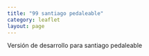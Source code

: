 ```yaml
---
title: "99 santiago pedaleable"
category: leaflet
layout: page
---
```


Versión de desarrollo para santiago pedaleable

<div id="map" style="top:0; bottom:0; width:100%; height:400px">

<link rel="stylesheet" href="http://cdn.leafletjs.com/leaflet-1.0.0-b1/leaflet.css" />
<script src="http://cdn.leafletjs.com/leaflet-1.0.0-b1/leaflet.js"></script>

<!-- leaflet markercluster -->

<!--
<link rel="stylesheet" href="http://rawgit.com/Leaflet/Leaflet.markercluster/master/dist/MarkerCluster.Default.css" />
<script src="http://rawgit.com/Leaflet/Leaflet.markercluster/master/dist/leaflet.markercluster.js"></script>
-->

<!-- leaflet ajax -->

<script src="http://calvinmetcalf.github.io/leaflet-ajax/dist/leaflet.ajax.js"></script>

<!-- leaflet maki markers -->

<!--
<script src="http://rawgit.com/jseppi/Leaflet.MakiMarkers/master/Leaflet.MakiMarkers.js"></script>
-->

</div>

<script>

// la gran lata de este sistema es que hay que exportar tres archivos separados
// desde overpass.turbo

//estilo bicicleteros
var estiloPark = {
    radius: 4,
    fillColor: "#1c1",
    color: "#1c1",
    weight: 1.5,
    opacity: 1,
    fillOpacity: 0.5
};

//estilo bicicletas públicas
var estiloRent = {
    radius: 8,
    fillColor: "#f33",
    color: "#f33",
    weight: 1.5,
    opacity: 1,
    fillOpacity: 0.5
};

//estilo talleres
var estiloShop = {
    radius: 8,
    fillColor: "#459dff",
    color: "#459dff",
    weight: 1.5,
    opacity: 1,
    fillOpacity: 0.5
};

//estilo ciclovías plan maestro
var estiloPm = {
    color: "#f00",
    weight: 3,
    opacity: 0.7,
    dashArray: "5, 8"
};

// var markers = new L.MarkerClusterGroup();
// markers.addLayer(new L.Marker(getRandomLatLng(map)));
// ... Add more layers ...
// map.addLayer(markers);

//layer bicicleteros
var biciPark = new L.GeoJSON.AJAX("./geodatos-osm/bici-park.geojson", {

pointToLayer: function (feature, latlng) {
        return L.circleMarker(latlng);
    }
,
onEachFeature:function (feature, layer) {
layer.bindPopup(
  "<b>NOMBRE:</b> " + feature.properties.name +
  "<br><b>Capacidad:</b> " + feature.properties.capacity
  );
}
,style: estiloPark});

//layer bicicletas públicas
var biciRent = new L.GeoJSON.AJAX("./geodatos-osm/bici-rent.geojson", {

pointToLayer: function (feature, latlng) {
        return L.circleMarker(latlng);
    }
,
onEachFeature:function (feature, layer) {
layer.bindPopup(
  "<b>NOMBRE:</b> " + feature.properties.name +
  "<br><b>Capacidad:</b> " + feature.properties.capacity +
  "<br><b>Operador:</b> " + feature.properties.operator
  );
}
,style: estiloRent});

//layer talleres
//me gustaría poner las direcciones pero tengo problemas con los keys compuestos
//ej addr:street=
var biciShop = new L.GeoJSON.AJAX("./geodatos-osm/bici-shop.geojson", {

pointToLayer: function (feature, latlng) {
        return L.circleMarker(latlng);
    }
,
onEachFeature:function (feature, layer) {
layer.bindPopup(
  "<b>NOMBRE:</b> " + feature.properties.name
  );
}
,style: estiloShop});


// layer plan maestro sectra
var planMaestro = new L.GeoJSON.AJAX("./geodatos-sectra/cicl-plan-maestro.geojson",{onEachFeature:function (feature, layer) {
layer.bindPopup(
  "<b>VIA:</b> " + feature.properties.VIA +
  "<br><b>Categoría:</b> " + feature.properties.CATEGORIA +
  "<br><b>Comuna:</b> " + feature.properties.COMUNA +
  "<br><b>Largo(Km):</b> " + feature.properties.LARGO_KM +
  "<br>" +
  "<br><b>Accidentados:</b> " + feature.properties.ACCIDENTAD +
  "<br><b>Fallecidos:</b> " + feature.properties.FALLECIDOS
  );
}
,style: estiloPm});

//respaldo base clara
//var base_cl		= L.tileLayer('http://{s}.tiles.mapbox.com/v3/ignacioabe.j74kak2h/{z}/{x}/{y}.png'),
//http://otile[1234].mqcdn.com/tiles/1.0.0/osm/zoom/x/y.jpg

var base_cl		= L.tileLayer('http://{s}.tiles.mapbox.com/v3/ignacioabe.j74kak2h/{z}/{x}/{y}.png'),
    base_os		= L.tileLayer('http://{s}.tiles.mapbox.com/v3/ignacioabe.map-srs3by8q/{z}/{x}/{y}.png'),
    strava		= L.tileLayer('http://globalheat.strava.com/tiles/both/color1/{z}/{x}/{y}.png', {opacity: 0.5, attribution:'<a href="http://labs.strava.com/heatmap/">strava heatmap</a>'}),
    ciclovias	= L.tileLayer('http://{s}.tiles.mapbox.com/v3/ignacioabe.stgo-ciclovias/{z}/{x}/{y}.png');


var map = L.map('map', {
    center: [-33.435, -70.635],
    zoom: 15,
    layers: [base_cl, ciclovias]
});

var baseMaps = {
    "base_clara": base_cl,
    "base_oscura": base_os
};

var overlayMaps = {
    "flujos (strava)": strava,
    "ciclovias": ciclovias,
    "__bici_est": biciPark,
    "__bici_pub": biciRent,
    "__bici_shop": biciShop,
    "plan maestro sectra": planMaestro
};

L.control.layers(baseMaps, overlayMaps).addTo(map);

</script>
